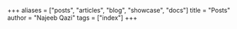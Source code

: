 +++
aliases = ["posts", "articles", "blog", "showcase", "docs"]
title = "Posts"
author = "Najeeb Qazi"
tags = ["index"]
+++
